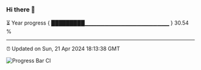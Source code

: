 ### Hi there 👋

⏳ Year progress { █████████▁▁▁▁▁▁▁▁▁▁▁▁▁▁▁▁▁▁▁▁▁ } 30.54 %

---

⏰ Updated on Sun, 21 Apr 2024 18:13:38 GMT

![Progress Bar CI](https://github.com/liununu/liununu/workflows/Progress%20Bar%20CI/badge.svg)
